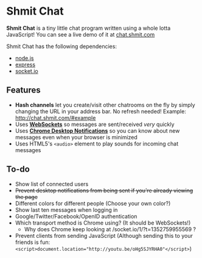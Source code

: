 Shmit Chat
========

__Shmit Chat__ is a tiny little chat program written using a whole lotta JavaScript! You can see a live demo of it at [chat.shmit.com](http://chat.shmit.com)

Shmit Chat has the following dependencies:

* [node.js](http://nodejs.org/)
* [express](http://expressjs.com/)
* [socket.io](http://socket.io/)

Features
--------
* __Hash channels__ let you create/visit other chatrooms on the fly by simply changing the URL in your address bar. No refresh needed! Example: http://chat.shmit.com/#example
* Uses __[WebSockets](http://www.html5rocks.com/en/tutorials/websockets/basics/)__ so messages are sent/received _very_ quickly
* Uses __[Chrome Desktop Notifications](http://developer.chrome.com/extensions/notifications.html)__ so you can know about new messages even when your browser is minimized
* Uses HTML5's `<audio>` element to play sounds for incoming chat messages

To-do
--------
* Show list of connected users
* <s>Prevent desktop notifications from being sent if you're already viewing the page</s>
* Different colors for different people (Choose your own color?)
* Show last ten messages when logging in
* Google/Twitter/Facebook/OpenID authentication
* Which transport method is Chrome using? (It should be WebSockets!)
  * Why does Chrome keep looking at /socket.io/1/?t=1352759955569 ?
* Prevent clients from sending JavaScript (Although sending this to your friends is fun: `<script>document.location="http://youtu.be/oHg5SJYRHA0"</script>`)